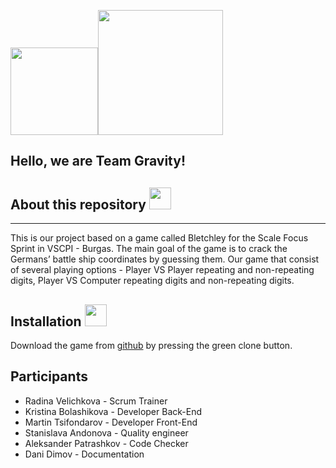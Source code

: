 <img src="https://media.discordapp.net/attachments/779421428739080262/797183142837878784/image-removebg-preview_12.png" width="140"><img src="https://media.discordapp.net/attachments/779421428739080262/797183355199684698/image-removebg-preview_13.png" width="200">

## Hello, we are Team Gravity!    


## About this repository   <img src="https://media.discordapp.net/attachments/779421428739080262/796777531805925396/earth.png" width="35">
---
This is our project based on a game called Bletchley for the Scale Focus Sprint in VSCPI - Burgas. The main goal of the game is to crack the Germans’ battle ship coordinates by guessing them. Our game that consist of several playing options - Player VS Player repeating and non-repeating digits, Player VS Computer repeating digits and non-repeating digits.

## Installation     <img src="https://media.discordapp.net/attachments/779421428739080262/796777537178828820/rocket2.png" width="35">

Download the game from [github](https://github.com/RVVelichkova18/scale-focus-project-bletchley) by pressing the green clone button. 

## Participants

- Radina Velichkova - Scrum Trainer
- Kristina Bolashikova - Developer Back-End
- Martin Tsifondarov - Developer Front-End
- Stanislava Andonova - Quality engineer
- Aleksander Patrashkov - Code Checker
- Dani Dimov - Documentation
